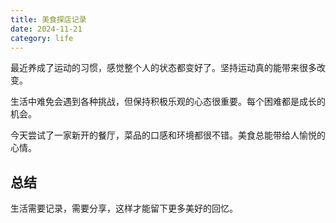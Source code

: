 ```yaml
---
title: 美食探店记录
date: 2024-11-21
category: life
---
```


最近养成了运动的习惯，感觉整个人的状态都变好了。坚持运动真的能带来很多改变。

生活中难免会遇到各种挑战，但保持积极乐观的心态很重要。每个困难都是成长的机会。

今天尝试了一家新开的餐厅，菜品的口感和环境都很不错。美食总能带给人愉悦的心情。

## 总结

生活需要记录，需要分享，这样才能留下更多美好的回忆。
